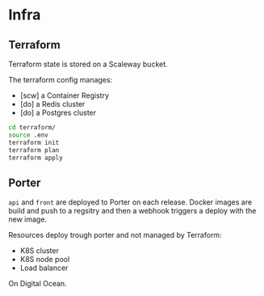 # Infra

## Terraform

Terraform state is stored on a Scaleway bucket.

The terraform config manages:

- [scw] a Container Registry
- [do] a Redis cluster
- [do] a Postgres cluster

```sh
cd terraform/
source .env
terraform init
terraform plan
terraform apply
```

## Porter

`api` and `front` are deployed to Porter on each release. Docker images are build and push to a regsitry and then a webhook triggers a deploy with the new image.

Resources deploy trough porter and not managed by Terraform:

- K8S cluster
- K8S node pool
- Load balancer

On Digital Ocean.
